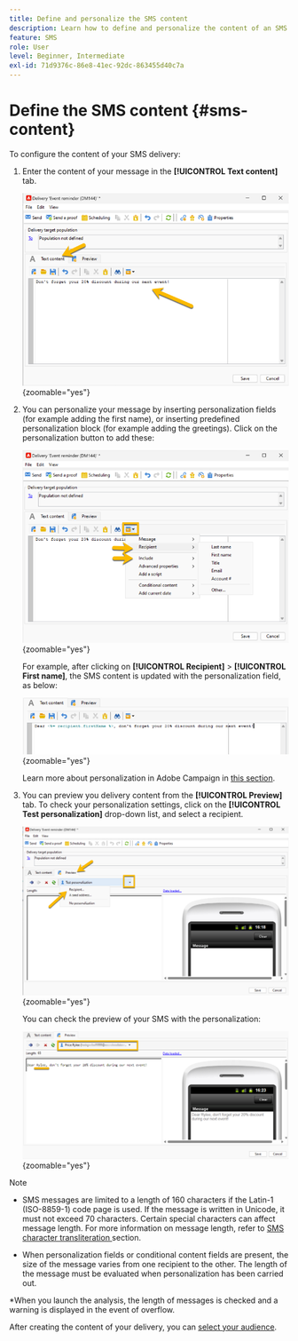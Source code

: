 ```yaml
---
title: Define and personalize the SMS content
description: Learn how to define and personalize the content of an SMS delivery
feature: SMS
role: User
level: Beginner, Intermediate
exl-id: 71d9376c-86e8-41ec-92dc-863455d40c7a
---
```

# Define the SMS content {#sms-content}

To configure the content of your SMS delivery:

1. Enter the content of your message in the **[!UICONTROL Text content]** tab.
    
    ![](assets/sms_content.png){zoomable="yes"}

1. You can personalize your message by inserting personalization fields (for example adding the first name), or inserting predefined personalization block (for example adding the greetings). Click on the personalization button to add these:

    ![](assets/sms_perso.png){zoomable="yes"}

    For example, after clicking on **[!UICONTROL Recipient]** > **[!UICONTROL First name]**, the SMS content is updated with the personalization field, as below:

    ![](assets/sms_perso_recipient.png){zoomable="yes"}

    Learn more about personalization in Adobe Campaign in [this section](../personalize.md).

1. You can preview you delivery content from the **[!UICONTROL Preview]** tab. To check your personalization settings, click on the **[!UICONTROL Test personalization]** drop-down list, and select a recipient.

    ![](assets/sms_preview.png){zoomable="yes"}

    You can check the preview of your SMS with the personalization:

    ![](assets/sms_preview_phone.png){zoomable="yes"}

>[!NOTE]
>
>* SMS messages are limited to a length of 160 characters if the Latin-1 (ISO-8859-1) code page is used. If the message is written in Unicode, it must not exceed 70 characters. Certain special characters can affect message length. For more information on message length, refer to [SMS character transliteration ](smpp-external-account.md#smpp-channel-settings) section.
>
>* When personalization fields or conditional content fields are present, the size of the message varies from one recipient to the other. The length of the message must be evaluated when personalization has been carried out.
>
>*When you launch the analysis, the length of messages is checked and a warning is displayed in the event of overflow.

After creating the content of your delivery, you can [select your audience](sms-audience.md).
